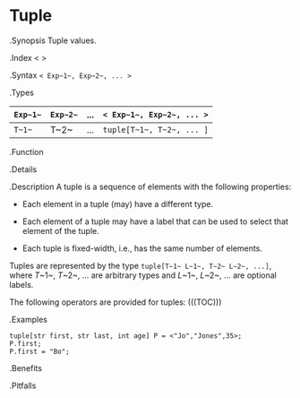 # Tuple

.Synopsis
Tuple values.

.Index
< >

.Syntax
`< Exp~1~, Exp~2~, ... >`

.Types


| `Exp~1~`  | `Exp~2~`  |  ...  | `< Exp~1~, Exp~2~, ... >`  |
| --- | --- | --- | --- |
| `T~1~`    |  T~2~     | ...   | `tuple[T~1~, T~2~, ... ]`  |


.Function

.Details

.Description
A tuple is a sequence of elements with the following properties:

*  Each element in a tuple (may) have a different type.

*  Each element of a tuple may have a label that can be used to select that element of the tuple.

*  Each tuple is fixed-width, i.e., has the same number of elements.


Tuples are represented by the type `tuple[T~1~ L~1~, T~2~ L~2~, ...]`, 
where _T_~1~, _T_~2~, ... are arbitrary types and _L_~1~, _L_~2~, ... are optional labels. 

The following operators are provided for tuples:
(((TOC)))

.Examples
```rascal-shell
tuple[str first, str last, int age] P = <"Jo","Jones",35>;
P.first;
P.first = "Bo";
```

.Benefits

.Pitfalls


